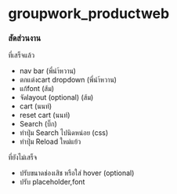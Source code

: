 # groupwork_productweb
### สัดส่วนงาน
ที่เสร็จแล้ว
- nav bar (พี่นำ้หวาน)
- ตกแต่งcart dropdown (พี่นำ้หวาน)
- แก้font (ส้ม)
- จัดlayout (optional) (ส้ม)
- cart  (นนท์)
- reset cart (นนท์)
- Search (บิ๊ก)
- ทำปุ่ม Search ไปนิดหน่อย (css)
- ทำปุ่ม Reload ใหม่แย้ว

ที่ยังไม่เสร็จ

- ปรับขนาดช่องเสิช หรือใส่ hover (optional) 
- ปรับ placeholder,font 
